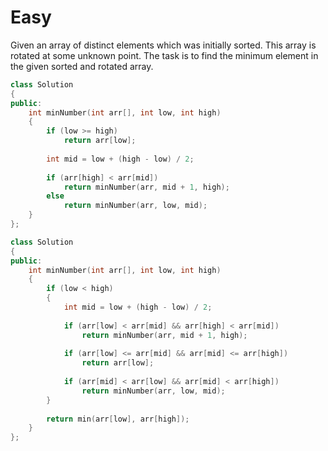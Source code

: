 # Easy

Given an array of distinct elements which was initially sorted. This array is rotated at some unknown point. The task is to find the minimum element in the given sorted and rotated array.

```cpp
class Solution
{
public:
    int minNumber(int arr[], int low, int high)
    {
        if (low >= high)
            return arr[low];
            
        int mid = low + (high - low) / 2;
        
        if (arr[high] < arr[mid])
            return minNumber(arr, mid + 1, high);
        else
            return minNumber(arr, low, mid);
    }
};
```

```cpp
class Solution
{
public:
    int minNumber(int arr[], int low, int high)
    {
        if (low < high)
        {
            int mid = low + (high - low) / 2;
            
            if (arr[low] < arr[mid] && arr[high] < arr[mid])
                return minNumber(arr, mid + 1, high);
            
            if (arr[low] <= arr[mid] && arr[mid] <= arr[high])
                return arr[low];
                
            if (arr[mid] < arr[low] && arr[mid] < arr[high])
                return minNumber(arr, low, mid);
        }
        
        return min(arr[low], arr[high]);
    }
};
```
